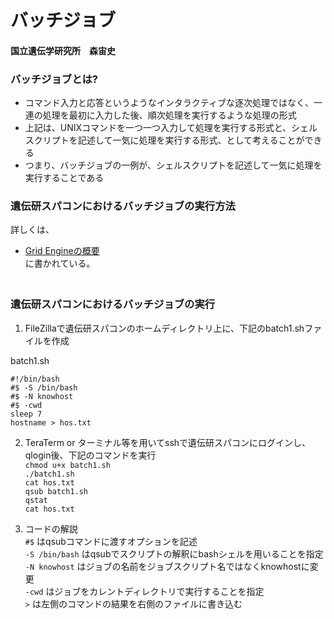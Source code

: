 # バッチジョブ
#### 国立遺伝学研究所　森宙史

### バッチジョブとは?

- コマンド入力と応答というようなインタラクティブな逐次処理ではなく、一連の処理を最初に入力した後、順次処理を実行するような処理の形式  
- 上記は、UNIXコマンドを一つ一つ入力して処理を実行する形式と、シェルスクリプトを記述して一気に処理を実行する形式、として考えることができる    
- つまり、バッチジョブの一例が、シェルスクリプトを記述して一気に処理を実行することである  　 
　  
### 遺伝研スパコンにおけるバッチジョブの実行方法

詳しくは、  
- [Grid Engineの概要](https://sc.ddbj.nig.ac.jp/software/grid_engine/)  
に書かれている。  
　  
### 遺伝研スパコンにおけるバッチジョブの実行

1. FileZillaで遺伝研スパコンのホームディレクトリ上に、下記のbatch1.shファイルを作成

batch1.sh
```
#!/bin/bash
#$ -S /bin/bash
#$ -N knowhost
#$ -cwd
sleep 7
hostname > hos.txt
```

2. TeraTerm or ターミナル等を用いてsshで遺伝研スパコンにログインし、qlogin後、下記のコマンドを実行  
`chmod u+x batch1.sh`  
`./batch1.sh`  
`cat hos.txt`  
`qsub batch1.sh`  
`qstat`  
`cat hos.txt`  

3. コードの解説  
`#$` はqsubコマンドに渡すオプションを記述  
`-S /bin/bash` はqsubでスクリプトの解釈にbashシェルを用いることを指定  
`-N knowhost` はジョブの名前をジョブスクリプト名ではなくknowhostに変更  
`-cwd` はジョブをカレントディレクトリで実行することを指定  
`>` は左側のコマンドの結果を右側のファイルに書き込む  
